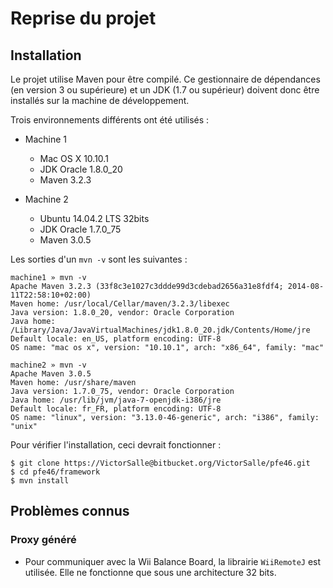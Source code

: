 # Reprise du projet

## Installation

Le projet utilise Maven pour être compilé. Ce gestionnaire de dépendances (en version 3 ou supérieure) et un JDK (1.7 ou supérieur) doivent donc être installés sur la machine de développement.

Trois environnements différents ont été utilisés :
	
* Machine 1
	* Mac OS X 10.10.1
	* JDK Oracle 1.8.0_20
	* Maven 3.2.3

* Machine 2
	* Ubuntu 14.04.2 LTS 32bits
	* JDK Oracle 1.7.0_75
	* Maven 3.0.5

Les sorties d'un `mvn -v` sont les suivantes :

	machine1 » mvn -v
	Apache Maven 3.2.3 (33f8c3e1027c3ddde99d3cdebad2656a31e8fdf4; 2014-08-11T22:58:10+02:00)
	Maven home: /usr/local/Cellar/maven/3.2.3/libexec
	Java version: 1.8.0_20, vendor: Oracle Corporation
	Java home: /Library/Java/JavaVirtualMachines/jdk1.8.0_20.jdk/Contents/Home/jre
	Default locale: en_US, platform encoding: UTF-8
	OS name: "mac os x", version: "10.10.1", arch: "x86_64", family: "mac"
<span/>

	machine2 » mvn -v
	Apache Maven 3.0.5
	Maven home: /usr/share/maven
	Java version: 1.7.0_75, vendor: Oracle Corporation
	Java home: /usr/lib/jvm/java-7-openjdk-i386/jre
	Default locale: fr_FR, platform encoding: UTF-8
	OS name: "linux", version: "3.13.0-46-generic", arch: "i386", family: "unix"

Pour vérifier l'installation, ceci devrait fonctionner :

    $ git clone https://VictorSalle@bitbucket.org/VictorSalle/pfe46.git
    $ cd pfe46/framework
    $ mvn install

## Problèmes connus

### Proxy généré

* Pour communiquer avec la Wii Balance Board, la librairie `WiiRemoteJ` est utilisée. Elle ne fonctionne que sous une architecture 32 bits.